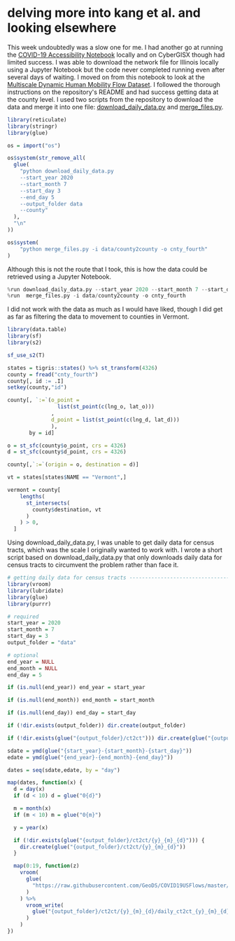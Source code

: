 # delving more into kang et al. and looking elsewhere
This week undoubtedly was a slow one for me. I had another go at running the [COVID-19 Accessibility Notebook](https://github.com/cybergis/COVID-19AccessibilityNotebook) locally and on CyberGISX though had limited success. I was able to download the network file for Illinois locally using a Jupyter Notebook but the code never completed running even after several days of waiting. I moved on from this notebook to look at the [Multiscale Dynamic Human Mobility Flow Dataset](https://github.com/GeoDS/COVID19USFlows). I followed the thorough instructions on the repository's README and had success getting data at the county level. I used two scripts from the repository to download the data and merge it into one file: [download_daily_data.py](https://github.com/GeoDS/COVID19USFlows/blob/master/codes/download_daily_data.py) and [merge_files.py](https://github.com/GeoDS/COVID19USFlows/blob/master/codes/merge_files.py).

```r
library(reticulate)
library(stringr)
library(glue)

os = import("os")

os$system(str_remove_all(
  glue(
    "python download_daily_data.py
    --start_year 2020
    --start_month 7
    --start_day 3
    --end_day 5  
    --output_folder data
    --county"
  ),
  "\n"
))

os$system(
    "python merge_files.py -i data/county2county -o cnty_fourth"
)
```
Although this is not the route that I took, this is how the data could be retrieved using a Jupyter Notebook.

```python
%run download_daily_data.py --start_year 2020 --start_month 7 --start_day 3 --end_day 5 --output_folder data --county
%run  merge_files.py -i data/county2county -o cnty_fourth
```
I did not  work with the data as much as I would have liked, though I did get as far as filtering the data to movement to counties in Vermont.  

```r
library(data.table)
library(sf)
library(s2)

sf_use_s2(T)

states = tigris::states() %>% st_transform(4326)
county = fread("cnty_fourth")
county[, id := .I]
setkey(county,"id")

county[, `:=`(o_point =
                list(st_point(c(lng_o, lat_o)))
              ,
              d_point = list(st_point(c(lng_d, lat_d)))
              ),
       by = id]

o = st_sfc(county$o_point, crs = 4326)
d = st_sfc(county$d_point, crs = 4326)

county[,`:=`(origin = o, destination = d)]

vt = states[states$NAME == "Vermont",]

vermont = county[
    lengths(
      st_intersects(
        county$destination, vt
      )
    ) > 0,
  ]
```
Using download_daily_data.py, I was unable to get daily data for census tracts, which was the scale I originally wanted to work with. I wrote a short script based on download_daily_data.py that only downloads daily data for census tracts to circumvent the problem rather than face it.

```r
# getting daily data for census tracts ------------------------------------
library(vroom)
library(lubridate)
library(glue)
library(purrr)

# required
start_year = 2020
start_month = 7
start_day = 3
output_folder = "data"

# optional
end_year = NULL
end_month = NULL
end_day = 5

if (is.null(end_year)) end_year = start_year

if (is.null(end_month)) end_month = start_month

if (is.null(end_day)) end_day = start_day

if (!dir.exists(output_folder)) dir.create(output_folder)

if (!dir.exists(glue("{output_folder}/ct2ct"))) dir.create(glue("{output_folder}/ct2ct"))

sdate = ymd(glue("{start_year}-{start_month}-{start_day}"))
edate = ymd(glue("{end_year}-{end_month}-{end_day}"))  

dates = seq(sdate,edate, by = "day")

map(dates, function(x) {
  d = day(x)
  if (d < 10) d = glue("0{d}")

  m = month(x)
  if (m < 10) m = glue("0{m}")

  y = year(x)

  if (!dir.exists(glue("{output_folder}/ct2ct/{y}_{m}_{d}"))) {
    dir.create(glue("{output_folder}/ct2ct/{y}_{m}_{d}"))
  }

  map(0:19, function(z)
    vroom(
      glue(
        "https://raw.githubusercontent.com/GeoDS/COVID19USFlows/master/daily_flows/ct2ct/{y}_{m}_{d}/daily_ct2ct_{y}_{m}_{d}_{z}.csv"
      )
    ) %>%
      vroom_write(
        glue("{output_folder}/ct2ct/{y}_{m}_{d}/daily_ct2ct_{y}_{m}_{d}_{z}.csv")
      )
    )
})
```
